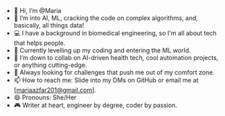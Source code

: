 - 👋 Hi, I’m @Maria
- 👀 I’m into AI, ML, cracking the code on complex algorithms, and, basically, all things data!
- 💻 I have a background in biomedical engineering, so I'm all about tech that helps people.
- 🌱 Currently levelling up my coding and entering the ML world.
- 💞️ I’m down to collab on AI-driven health tech, cool automation projects, or anything cutting-edge.
- 🎯 Always looking for challenges that push me out of my comfort zone.
- 📫 How to reach me: Slide into my DMs on GitHub or email me at [mariaazfar201@gmail.com].
- 😄 Pronouns: She/Her
- 🎮 Writer at heart, engineer by degree, coder by passion.

<!---
MLria/MLria is a ✨ special ✨ repository because its `README.md` (this file) appears on your GitHub profile.
You can click the Preview link to take a look at your changes.
--->
